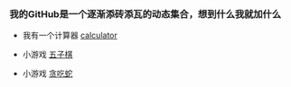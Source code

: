 ### 我的GitHub是一个逐渐添砖添瓦的动态集合，想到什么我就加什么


+ 我有一个计算器 [calculator](sumin-null.github.io/test/calculator/calculator.html)

+ 小游戏 [五子棋](https://sumin-null.github.io/test/float.html)

+ 小游戏 [贪吃蛇](https://sumin-null.github.io/test/tanchishe.html)
